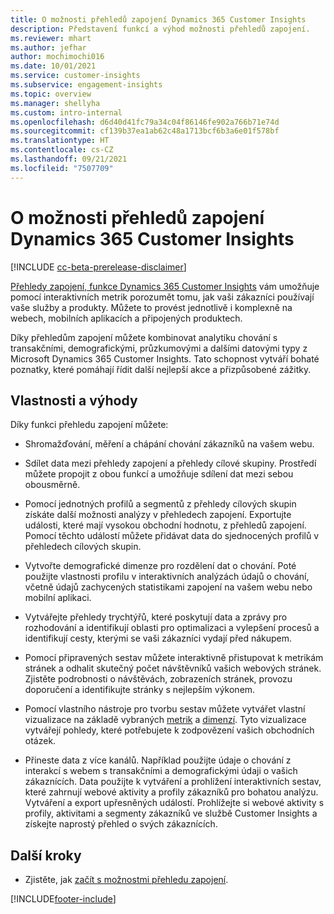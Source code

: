 ```yaml
---
title: O možnosti přehledů zapojení Dynamics 365 Customer Insights
description: Představení funkcí a výhod možnosti přehledů zapojení.
ms.reviewer: mhart
ms.author: jefhar
author: mochimochi016
ms.date: 10/01/2021
ms.service: customer-insights
ms.subservice: engagement-insights
ms.topic: overview
ms.manager: shellyha
ms.custom: intro-internal
ms.openlocfilehash: d6d40d41fc79a34c04f86146fe902a766b71e74d
ms.sourcegitcommit: cf139b37ea1ab62c48a1713bcf6b3a6e01f578bf
ms.translationtype: HT
ms.contentlocale: cs-CZ
ms.lasthandoff: 09/21/2021
ms.locfileid: "7507709"
---
```

# <a name="about-dynamics-365-customer-insights-engagement-insights-capability"></a>O možnosti přehledů zapojení Dynamics 365 Customer Insights 

[!INCLUDE [cc-beta-prerelease-disclaimer](includes/cc-beta-prerelease-disclaimer.md)]

[Přehledy zapojení, funkce Dynamics 365 Customer Insights](https://dynamics.microsoft.com/ai/customer-insights/engagement-insights-capability/) vám umožňuje pomocí interaktivních metrik porozumět tomu, jak vaši zákazníci používají vaše služby a produkty. Můžete to provést jednotlivě i komplexně na webech, mobilních aplikacích a připojených produktech.

Díky přehledům zapojení můžete kombinovat analytiku chování s transakčními, demografickými, průzkumovými a dalšími datovými typy z Microsoft Dynamics 365 Customer Insights. Tato schopnost vytváří bohaté poznatky, které pomáhají řídit další nejlepší akce a přizpůsobené zážitky.

## <a name="features-and-benefits"></a>Vlastnosti a výhody

Díky funkci přehledu zapojení můžete:

- Shromažďování, měření a chápání chování zákazníků na vašem webu.

- Sdílet data mezi přehledy zapojení a přehledy cílové skupiny. Prostředí můžete propojit z obou funkcí a umožňuje sdílení dat mezi sebou obousměrně.

- Pomocí jednotných profilů a segmentů z přehledy cílových skupin získáte další možnosti analýzy v přehledech zapojení. Exportujte události, které mají vysokou obchodní hodnotu, z přehledů zapojení. Pomocí těchto událostí můžete přidávat data do sjednocených profilů v přehledech cílových skupin.

- Vytvořte demografické dimenze pro rozdělení dat o chování. Poté použijte vlastnosti profilu v interaktivních analýzách údajů o chování, včetně údajů zachycených statistikami zapojení na vašem webu nebo mobilní aplikaci.

- Vytvářejte přehledy trychtýřů, které poskytují data a zprávy pro rozhodování a identifikují oblasti pro optimalizaci a vylepšení procesů a identifikují cesty, kterými se vaši zákazníci vydají před nákupem. 

-  Pomocí připravených sestav můžete interaktivně přistupovat k metrikám stránek a odhalit skutečný počet návštěvníků vašich webových stránek. Zjistěte podrobnosti o návštěvách, zobrazeních stránek, provozu doporučení a identifikujte stránky s nejlepším výkonem.

- Pomocí vlastního nástroje pro tvorbu sestav můžete vytvářet vlastní vizualizace na základě vybraných [metrik](glossary.md) a [dimenzí](glossary.md). Tyto vizualizace vytvářejí pohledy, které potřebujete k zodpovězení vašich obchodních otázek.

- Přineste data z více kanálů. Například použijte údaje o chování z interakcí s webem s transakčními a demografickými údaji o vašich zákaznících. Data použijte k vytváření a prohlížení interaktivních sestav, které zahrnují webové aktivity a profily zákazníků pro bohatou analýzu. Vytváření a export upřesněných událostí. Prohlížejte si webové aktivity s profily, aktivitami a segmenty zákazníků ve službě Customer Insights a získejte naprostý přehled o svých zákaznících.

## <a name="next-steps"></a>Další kroky

- Zjistěte, jak [začít s možnostmi přehledu zapojení](get-started.md).


[!INCLUDE[footer-include](../includes/footer-banner.md)]
